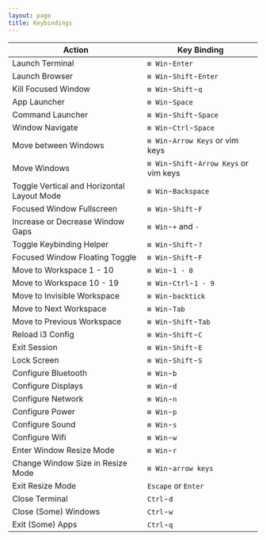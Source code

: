 ```yaml
---
layout: page
title: Keybindings
---
```


| Action | Key Binding |
|-------------|-------------|
|Launch Terminal|`⊞ Win`-`Enter`|
|Launch Browser|`⊞ Win`-`Shift`-`Enter`|
|Kill Focused Window|`⊞ Win`-`Shift`-`q`|
|App Launcher|`⊞ Win`-`Space`|
|Command Launcher|`⊞ Win`-`Shift`-`Space`|
|Window Navigate|`⊞ Win`-`Ctrl`-`Space`|
|Move between Windows|`⊞ Win`-`Arrow Keys` or vim keys|
|Move Windows|`⊞ Win`-`Shift`-`Arrow Keys` or vim keys|
|Toggle Vertical and Horizontal Layout Mode|`⊞ Win`-`Backspace`|
|Focused Window Fullscreen|`⊞ Win`-`Shift`-`F`|
|Increase or Decrease Window Gaps|`⊞ Win`-`+` and `-`|
|Toggle Keybinding Helper|`⊞ Win`-`Shift`-`?`|
|Focused Window Floating Toggle|`⊞ Win`-`Shift`-`F`|
|Move to Workspace 1 - 10|`⊞ Win`-`1 - 0`|
|Move to Workspace 10 - 19|`⊞ Win`-`Ctrl`-`1 - 9`|
|Move to Invisible Workspace|`⊞ Win`-`backtick`|
|Move to Next Workspace|`⊞ Win`-`Tab`|
|Move to Previous Workspace|`⊞ Win`-`Shift`-`Tab`|
|Reload i3 Config|`⊞ Win`-`Shift`-`C`|
|Exit Session|`⊞ Win`-`Shift`-`E`|
|Lock Screen|`⊞ Win`-`Shift`-`S`|
|Configure Bluetooth|`⊞ Win`-`b`|
|Configure Displays|`⊞ Win`-`d`|
|Configure Network|`⊞ Win`-`n`|
|Configure Power|`⊞ Win`-`p`|
|Configure Sound|`⊞ Win`-`s`|
|Configure Wifi|`⊞ Win`-`w`|
|Enter Window Resize Mode|`⊞ Win`-`r`|
|Change Window Size in Resize Mode|`⊞ Win`-`arrow keys`|
|Exit Resize Mode|`Escape` or `Enter`|
|Close Terminal|`Ctrl`-`d`|
|Close (Some) Windows|`Ctrl`-`w`|
|Exit (Some) Apps|`Ctrl`-`q`|

